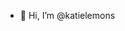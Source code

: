 - 👋 Hi, I’m @katielemons


<!---
katielemons/katielemons is a ✨ special ✨ repository because its `README.md` (this file) appears on your GitHub profile.
You can click the Preview link to take a look at your changes.
--->
